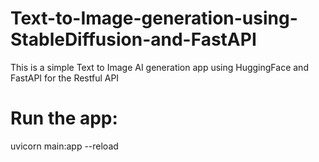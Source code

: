 # Text-to-Image-generation-using-StableDiffusion-and-FastAPI
This is a simple Text to Image AI generation app using HuggingFace and FastAPI for the Restful API
# Run the app:
uvicorn main:app --reload
